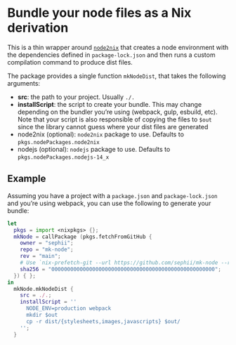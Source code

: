 Bundle your node files as a Nix derivation
==========================================

This is a thin wrapper around
[`node2nix`](https://github.com/svanderburg/node2nix) that creates a node
environment with the dependencies defined in `package-lock.json` and then runs a
custom compilation command to produce dist files.

The package provides a single function `mkNodeDist`, that takes the following arguments:

* **src**: the path to your project. Usually `./.`
* **installScript**: the script to create your bundle. This may change depending
  on the bundler you’re using (webpack, gulp, esbuild, etc). Note that your
  script is also responsible of copying the files to `$out` since the library
  cannot guess where your dist files are generated
* node2nix (optional): `node2nix` package to use. Defaults to `pkgs.nodePackages.node2nix`
* nodejs (optional): `nodejs` package to use. Defaults to `pkgs.nodePackages.nodejs-14_x`

Example
-------

Assuming you have a project with a `package.json` and `package-lock.json` and
you’re using webpack, you can use the following to generate your bundle:

``` nix
let
  pkgs = import <nixpkgs> {};
  mkNode = callPackage (pkgs.fetchFromGitHub {
    owner = "sephii";
    repo = "mk-node";
    rev = "main";
    # Use `nix-prefetch-git --url https://github.com/sephii/mk-node --rev refs/heads/main` to get the correct hash
    sha256 = "0000000000000000000000000000000000000000000000000000";
  }) { };
in
  mkNode.mkNodeDist {
    src = ./.;
    installScript = ''
      NODE_ENV=production webpack
      mkdir $out
      cp -r dist/{stylesheets,images,javascripts} $out/
    '';
  }
```

